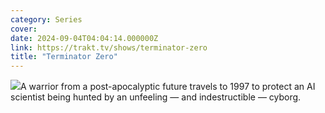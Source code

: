 ```yaml
---
category: Series
cover: 
date: 2024-09-04T04:04:14.000000Z
link: https://trakt.tv/shows/terminator-zero
title: "Terminator Zero"
---
```


![](https://walter-r2.trakt.tv/images/shows/000/213/064/fanarts/thumb/56b8819305.jpg)A warrior from a post-apocalyptic future travels to 1997 to protect an AI scientist being hunted by an unfeeling — and indestructible — cyborg.
